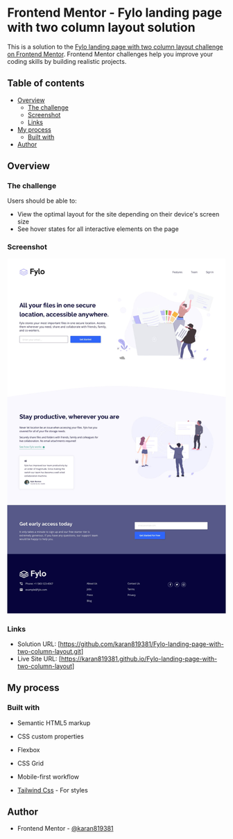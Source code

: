 # Frontend Mentor - Fylo landing page with two column layout solution

This is a solution to the [Fylo landing page with two column layout challenge on Frontend Mentor](https://www.frontendmentor.io/challenges/fylo-landing-page-with-two-column-layout-5ca5ef041e82137ec91a50f5). Frontend Mentor challenges help you improve your coding skills by building realistic projects. 

## Table of contents

- [Overview](#overview)
  - [The challenge](#the-challenge)
  - [Screenshot](#screenshot)
  - [Links](#links)
- [My process](#my-process)
  - [Built with](#built-with)
- [Author](#author)

## Overview

### The challenge

Users should be able to:

- View the optimal layout for the site depending on their device's screen size
- See hover states for all interactive elements on the page

### Screenshot

![](./design/desktop-design.jpg)

### Links

- Solution URL: [https://github.com/karan819381/Fylo-landing-page-with-two-column-layout.git]
- Live Site URL: [https://karan819381.github.io/Fylo-landing-page-with-two-column-layout]

## My process

### Built with

- Semantic HTML5 markup
- CSS custom properties
- Flexbox
- CSS Grid
- Mobile-first workflow

- [Tailwind Css](https://tailwindcss.com/) - For styles

## Author

- Frontend Mentor - [@karan819381](https://www.frontendmentor.io/profile/karan819381)
